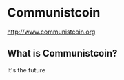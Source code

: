 Communistcoin
================================

http://www.communistcoin.org

What is Communistcoin?
----------------
It's the future
